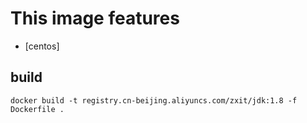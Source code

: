 # This image features

- [centos]

## build

    docker build -t registry.cn-beijing.aliyuncs.com/zxit/jdk:1.8 -f Dockerfile .

